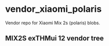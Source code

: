 # vendor_xiaomi_polaris
Vendor repo for Xiaomi Mix 2s (polaris) blobs.
## MIX2S exTHMui 12 vendor tree
